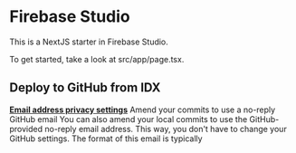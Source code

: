 
# Firebase Studio

This is a NextJS starter in Firebase Studio.

To get started, take a look at src/app/page.tsx.

## Deploy to GitHub from IDX

<b><u>Email address privacy settings</u></b>
Amend your commits to use a no-reply GitHub email You can also amend your local commits to use the GitHub-provided no-reply email address. This way, you don't have to change your GitHub settings. The format of this email is typically